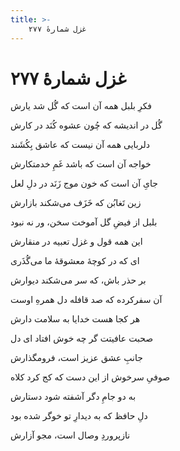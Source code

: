 ```yaml
---
title: >-
    غزل شمارهٔ ۲۷۷
---
```

# غزل شمارهٔ ۲۷۷

<div class="b" id="bn1"><div class="m1"><p>فکرِ بلبل همه آن است که گُل شد یارش</p></div>
<div class="m2"><p>گُل در اندیشه که چُون عشوه کُنَد در کارش</p></div></div>
<div class="b" id="bn2"><div class="m1"><p>دلربایی همه آن نیست که عاشق بِکُشَند</p></div>
<div class="m2"><p>خواجه آن است که باشد غَمِ خدمتکارش</p></div></div>
<div class="b" id="bn3"><div class="m1"><p>جایِ آن است که خون موج زَنَد در دلِ لعل</p></div>
<div class="m2"><p>زین تَغابُن که خَزَف می‌شکند بازارش</p></div></div>
<div class="b" id="bn4"><div class="m1"><p>بلبل از فیضِ گل آموخت سخن، ور نه نبود</p></div>
<div class="m2"><p>این همه قول و غزل تعبیه در منقارش</p></div></div>
<div class="b" id="bn5"><div class="m1"><p>ای که در کوچهٔ معشوقهٔ ما می‌گُذَری</p></div>
<div class="m2"><p>بر حذر باش، که سر می‌شکند دیوارش</p></div></div>
<div class="b" id="bn6"><div class="m1"><p>آن سفرکرده که صد قافله دل همرهِ اوست</p></div>
<div class="m2"><p>هر کجا هست خدایا به سلامت دارش</p></div></div>
<div class="b" id="bn7"><div class="m1"><p>صحبت عافیتت گر چه خوش افتاد ای دل</p></div>
<div class="m2"><p>جانبِ عشق عزیز است، فرومگذارش</p></div></div>
<div class="b" id="bn8"><div class="m1"><p>صوفیِ سرخوش از این دست که کج کرد کلاه</p></div>
<div class="m2"><p>به دو جامِ دگر آشفته شود دستارش</p></div></div>
<div class="b" id="bn9"><div class="m1"><p>دلِ حافظ که به دیدارِ تو خوگر شده بود</p></div>
<div class="m2"><p>نازپروردِ وصال است، مجو آزارش</p></div></div>